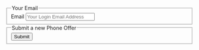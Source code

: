<form name="login">
  <fieldset>
    <legend>Your Email</legend>
    <label for="email">Email</label>
    <input type="email" name="email" id="email" placeholder="Your Login Email Address" required />
  </fieldset>
  <fieldset>
    <legend>Submit a new Phone Offer</legend>
    <button type="submit">Submit</button>
  </fieldset>
</form>